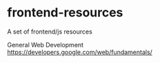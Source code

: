 frontend-resources
==================

A set of frontend/js resources

General Web Development
https://developers.google.com/web/fundamentals/
